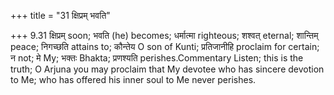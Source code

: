 +++
title = "31 क्षिप्रम् भवति"

+++
9.31 क्षिप्रम् soon; भवति (he) becomes; धर्मात्मा righteous; शश्वत्
eternal; शान्तिम् peace; निगच्छति attains to; कौन्तेय O son of Kunti;
प्रतिजानीहि proclaim for certain; न not; मे My; भक्तः Bhakta; प्रणश्यति
perishes.Commentary Listen; this is the truth; O Arjuna you may proclaim
that My devotee who has sincere devotion to Me; who has offered his
inner soul to Me never perishes.
